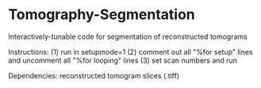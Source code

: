 # Tomography-Segmentation
Interactively-tunable code for segmentation of reconstructed tomograms

Instructions: (1) run in setupmode=1 (2) comment out all "%for setup"
lines and uncomment all "%for looping" lines (3) set scan numbers and run

Dependencies: reconstructed tomogram slices (.tiff)
